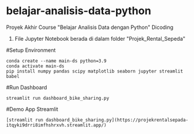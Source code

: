 # belajar-analisis-data-python
Proyek Akhir Course "Belajar Analisis Data dengan Python" Dicoding

1. File Jupyter Notebook berada di dalam folder "Projek_Rental_Sepeda"

#Setup Environment

```
conda create --name main-ds python=3.9
conda activate main-ds
pip install numpy pandas scipy matplotlib seaborn jupyter streamlit babel

```

#Run Dashboard

```
streamlit run dashboard_bike_sharing.py

```
#Demo App Streamlit 

```
[streamlit run dashboard_bike_sharing.py](https://projekrentalsepada-itqyki9drri8imfhshrxvh.streamlit.app/)

```

